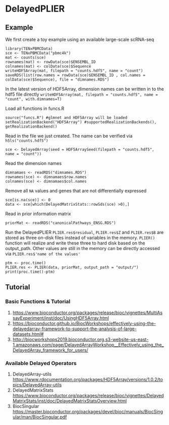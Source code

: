 # DelayedPLIER

## Example

We first create a toy example using an available large-scale scRNA-seq
```
library(TENxPBMCData)
sce <- TENxPBMCData("pbmc4k")
mat <- counts(sce)
rownames(mat) <- rowData(sce)$ENSEMBL_ID 
colnames(mat) <- colData(sce)$Sequence
writeHDF5Array(mat, filepath = "counts.hdf5", name = "count")
saveRDS(list(row.names = rowData(sce)$ENSEMBL_ID , col.names = colData(sce)$Sequence), file = "dimnames.RDS")
```
In the latest version of HDF5Array, dimension names can be written in to the hdf5 file directly `writeHDF5Array(mat, filepath = "counts.hdf5", name = "count", with.dimnames=T)`

Load all functions in funcs.R
```
source("funcs.R") #glmnet and HDF5Array will be loaded 
setRealizationBackend("HDF5Array") #supportedRealizationBackends(), getRealizationBackend()
```

Read in the file we just created. The name can be verified via `h5ls("counts.hdf5")`
```
sce <- DelayedArray(seed = HDF5ArraySeed(filepath = "counts.hdf5", name = "count"))
```

Read the dimension names
```
dimnamaes <- readRDS("dimnames.RDS")
rownames(sce) <- dimnamaes$row.names
colnames(sce) <- dimnamaes$col.names
```

Remove all `NA` values and genes that are not differentially expressed
```
sce[is.na(sce)] <- 0
data <- sce[which(DelayedMatrixStats::rowSds(sce) >0),]
```

Read in prior information matrix
```
priorMat <- readRDS("canonicalPathways_ENSG.RDS")
```

Run the DelayedPLIER
`PLIER.res$residual`, `PLIER.res$Z` and `PLIER.res$B` are stored as three on-disk files instead of variables in the memory. `PLIER()` function will realize and write these three to hard disk based on the output_path. Other values are still in the memory can be directly accessed via `PLIER.res$'name of the values'`
```
ptm <- proc.time()
PLIER.res <- PLIER(data, priorMat, output_path = "output/")
print(proc.time()-ptm)
```


## Tutorial

### Basic Functions & Tutorial
1. https://www.bioconductor.org/packages/release/bioc/vignettes/MultiAssayExperiment/inst/doc/UsingHDF5Array.html
2. https://bioconductor.github.io/BiocWorkshops/effectively-using-the-delayedarray-framework-to-support-the-analysis-of-large-datasets.html#
3. http://biocworkshops2019.bioconductor.org.s3-website-us-east-1.amazonaws.com/page/DelayedArrayWorkshop__Effectively_using_the_DelayedArray_framework_for_users/


### Available Delayed Operators
1. DelayedArray-utils
https://www.rdocumentation.org/packages/HDF5Array/versions/1.0.2/topics/DelayedArray-utils
2. DelayedMatrixStats
https://www.bioconductor.org/packages/release/bioc/vignettes/DelayedMatrixStats/inst/doc/DelayedMatrixStatsOverview.html
3. BiocSingular
https://master.bioconductor.org/packages/devel/bioc/manuals/BiocSingular/man/BiocSingular.pdf
